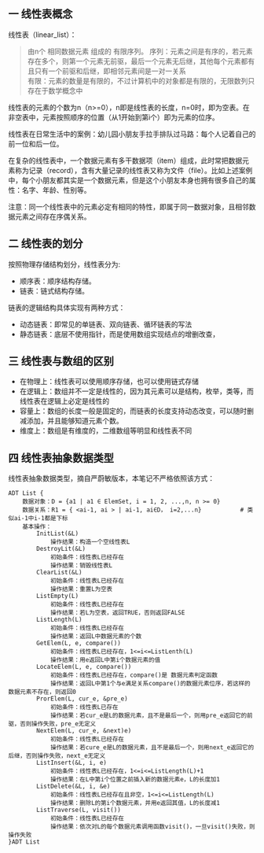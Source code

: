 ## 一 线性表概念 

线性表（linear_list）：
> 由n个 相同数据元素 组成的 有限序列。
> 序列：元素之间是有序的，若元素存在多个，则第一个元素无前驱，最后一个元素无后继，其他每个元素都有且只有一个前驱和后继，即相邻元素间是一对一关系  
> 有限：元素的数量是有限的，不过计算机中的对象都是有限的，无限数列只存在于数学概念中 

线性表的元素的个数为n（n>=0），n即是线性表的长度，n=0时，即为空表。在非空表中，元素按照顺序的位置（从1开始到第i个）即为元素的位序。  

线性表在日常生活中的案例：幼儿园小朋友手拉手排队过马路：每个人记着自己的前一位和后一位。  

在复杂的线性表中，一个数据元素有多干数据项（item）组成，此时常把数据元素称为记录（record），含有大量记录的线性表又称为文件（file）。比如上述案例中，每个小朋友都其实是一个数据元素，但是这个小朋友本身也拥有很多自己的属性：名字、年龄、性别等。  

注意：同一个线性表中的元素必定有相同的特性，即属于同一数据对象，且相邻数据元素之间存在序偶关系。

## 二 线性表的划分

按照物理存储结构划分，线性表分为:
- 顺序表：顺序结构存储。
- 链表：链式结构存储。

链表的逻辑结构具体实现有两种方式：
- 动态链表：即常见的单链表、双向链表、循环链表的写法
- 静态链表：底层不使用指针，而是使用数组实现结点的增删改查，

## 三 线性表与数组的区别

- 在物理上：线性表可以使用顺序存储，也可以使用链式存储
- 在逻辑上：数组并不一定是线性的，因为其元素可以是结构，枚举，类等，而线性表在逻辑上必定是线性的
- 容量上：数组的长度一般是固定的，而链表的长度支持动态改变，可以随时删减添加，并且能够知道元素个数。
- 维度上：数组是有维度的，二维数组等明显和线性表不同

## 四 线性表抽象数据类型

线性表抽象数据类型，摘自严蔚敏版本，本笔记不严格依照该方式：
```
ADT List {
    数据对象：D = {a1 | a1 ∈ ElemSet, i = 1, 2, ...,n, n >= 0}
    数据关系：R1 = { <ai-1, ai > | ai-1, ai∈D， i=2,...n}           # 类似ai-1中i-1都是下标
    基本操作：
        InitList(&L)
            操作结果：构造一个空线性表L
        DestroyLit(&L)
            初始条件：线性表L已经存在
            操作结果：销毁线性表L
        ClearList(&L)
            初始条件：线性表L已经存在
            操作结果：重置L为空表
        ListEmpty(L)
            初始条件：线性表L已经存在
            操作结果：若L为空表，返回TRUE，否则返回FALSE
        ListLength(L)
            初始条件：线性表L已经存在
            操作结果：返回L中数据元素的个数
        GetElem(L, e, compare())
            初始条件：线性表L已经存在，1<=i<=ListLenth(L)
            操作结果：用e返回L中第i个数据元素的值
        LocateElem(L, e, compare())
            初始条件：线性表L已经存在，compare()是 数据元素判定函数
            操作结果：返回L中第1个与e满足关系compare()的数据元素位序，若这样的数据元素不存在，则返回0
        ProrElem(L, cur_e, &pre_e)
            初始条件：线性表L已存在
            操作结果：若cur_e是L的数据元素，且不是最后一个，则用pre_e返回它的前驱，否则操作失败，pre_e无定义
        NextElem(L, cur_e, &next)e)
            初始条件：线性表L已经存在
            操作结果：若cure_e是L的数据元素，且不是最后一个，则用next_e返回它的后继，否则操作失败，next_e无定义
        ListInsert(&L, i, e)
            初始条件：线性表L已经存在，1<=i<=ListLength(L)+1
            操作结果：在L中第i个位置之前插入新的数据元素e，L的长度加1
        ListDelete(&L, i, &e)
            初始条件：线性表L已经存在且非空，1<=i<=ListLength(L)
            操作结果：删除L的第i个数据元素，并用e返回其值，L的长度减1
        ListTraverse(L, visit())
            初始条件：线性表L已经存在
            操作结果：依次对L的每个数据元素调用函数visit()，一旦visit()失败，则操作失败
}ADT List
```
